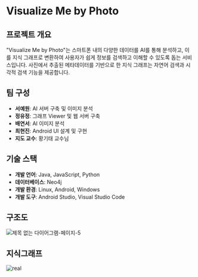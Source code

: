 # Visualize Me by Photo

## 프로젝트 개요
"Visualize Me by Photo"는 스마트폰 내의 다양한 데이터를 AI를 통해 분석하고, 이를 지식 그래프로 변환하여 사용자가 쉽게 정보를 검색하고 이해할 수 있도록 돕는 서비스입니다. 사진에서 추출된 메타데이터를 기반으로 한 지식 그래프는 자연어 검색과 시각적 검색 기능을 제공합니다.

## 팀 구성
- **서예원**: AI 서버 구축 및 이미지 분석
- **정유정**: 그래프 Viewer 및 웹 서버 구축
- **배연서**: AI 이미지 분석
- **최현진**: Android UI 설계 및 구현
- **지도 교수**: 황기태 교수님

## 기술 스택
- **개발 언어**: Java, JavaScript, Python
- **데이터베이스**: Neo4j
- **개발 환경**: Linux, Android, Windows
- **개발 도구**: Android Studio, Visual Studio Code

## 구조도
![제목 없는 다이어그램-페이지-5](https://github.com/GoldenApple-Hwang/.github/assets/115888336/3e3f9203-a99b-4dbe-a107-ccadaf2357a9)

## 지식그래프
![real](https://github.com/GoldenApple-Hwang/.github/assets/115888336/c86bdb4b-df2c-4134-a880-cc6115bbf3a7)
